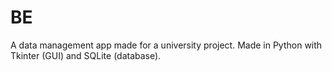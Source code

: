# BE
A data management app made for a university project.
Made in Python with Tkinter (GUI) and SQLite (database).
